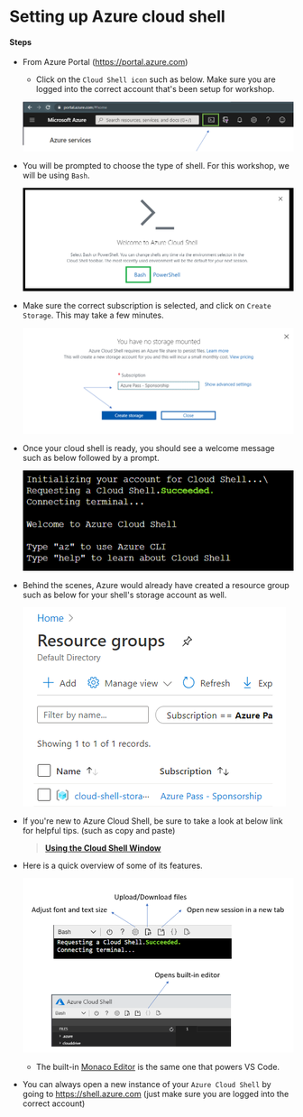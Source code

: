 # Setting up Azure cloud shell

#### Steps

* From Azure Portal (https://portal.azure.com)

    * Click on the `Cloud Shell icon` such as below. Make sure you are logged into the correct account that's been setup for workshop.   

    ![cloud_shell_setup](./assets/cloud_shell_button.png)
    
* You will be prompted to choose the type of shell. For this workshop, we will be using `Bash`. 

    ![cloud_shell_setup](./assets/cloud_shell_options.png)

* Make sure the correct subscription is selected, and click on `Create Storage`. This may take a few minutes.

    ![cloud_shell_setup](./assets/azure_shell_create_storage_default.png)

* Once your cloud shell is ready, you should see a welcome message such as below followed by a prompt.

    ![cloud_shell_setup](./assets/cloud_shell_welcome.png)

* Behind the scenes, Azure would already have created a resource group such as below for your shell's storage account as well.

    ![cloud_shell_setup](./assets/cloud_shell_rg.png)

* If you're new to Azure Cloud Shell, be sure to take a look at below link for helpful tips. (such as copy and paste)

    > **[Using the Cloud Shell Window](https://docs.microsoft.com/en-us/azure/cloud-shell/using-the-shell-window)**

* Here is a quick overview of some of its features. 

    ![cloud_shell_setup](./assets/cloud_shell_menu.png)

    * The built-in [Monaco Editor](https://github.com/Microsoft/monaco-editor) is the same one that powers VS Code. 

* You can always open a new instance of your `Azure Cloud Shell` by going to https://shell.azure.com (just make sure you are logged into the correct account)